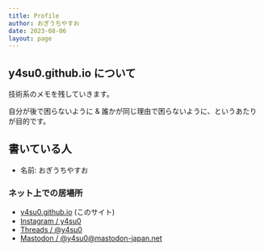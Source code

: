 ```yaml
---
title: Profile
author: おぎうちやすお
date: 2023-08-06
layout: page
---
```


## y4su0.github.io について

技術系のメモを残していきます。

自分が後で困らないように & 誰かが同じ理由で困らないように、というあたりが目的です。

## 書いている人

- 名前: おぎうちやすお

### ネット上での居場所

- [y4su0.github.io](https://y4su0.github.io/) (このサイト)
- <a href = "https://www.instagram.com/y4su0" rel = "me">Instagram / y4su0</a>
- <a href = "https://www.threads.net/@y4su0" rel = "me">Threads / @y4su0</a>
- <a href = "https://mastodon-japan.net/@y4su0" rel = "me">Mastodon / @y4su0@mastodon-japan.net</a>